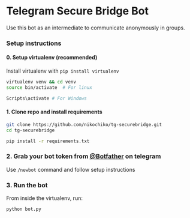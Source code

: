 # Telegram Secure Bridge Bot


Use this bot as an intermediate to communicate anonymously in groups.

### Setup instructions

#### 0. Setup virtualenv (recommended)

Install virtualenv with `pip install virtualenv`

```bash
virtualenv venv && cd venv
source bin/activate  # For linux

Scripts\activate # For Windows
```

#### 1. Clone repo and install requirements

```bash
git clone https://github.com/nikochiko/tg-securebridge.git
cd tg-securebridge

pip install -r requirements.txt
```

### 2. Grab your bot token from [@Botfather](https://t.me/@BotFather) on telegram

Use `/newbot` command and follow setup instructions

### 3. Run the bot

From inside the virtualenv, run:

```bash
python bot.py
```
